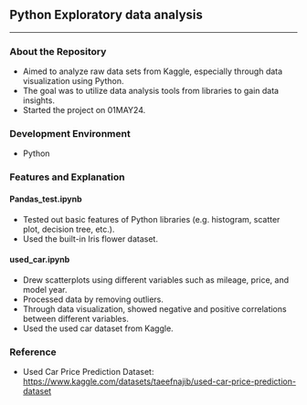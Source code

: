 ## Python Exploratory data analysis
***
### About the Repository 

+ Aimed to analyze raw data sets from Kaggle, especially through data visualization using Python.
+ The goal was to utilize data analysis tools from libraries to gain data insights.
+ Started the project on 01MAY24.

### Development Environment

+ Python

### Features and Explanation
#### Pandas_test.ipynb

+ Tested out basic features of Python libraries (e.g. histogram, scatter plot, decision tree, etc.).
+ Used the built-in Iris flower dataset.

#### used_car.ipynb

+ Drew scatterplots using different variables such as mileage, price, and model year.
+ Processed data by removing outliers.
+ Through data visualization, showed negative and positive correlations between different variables.
+ Used the used car dataset from Kaggle.

### Reference

+ Used Car Price Prediction Dataset: https://www.kaggle.com/datasets/taeefnajib/used-car-price-prediction-dataset

